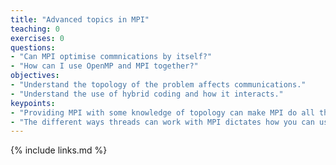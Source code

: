 ```yaml
---
title: "Advanced topics in MPI"
teaching: 0
exercises: 0
questions:
- "Can MPI optimise commnications by itself?"
- "How can I use OpenMP and MPI together?"
objectives:
- "Understand the topology of the problem affects communications."
- "Understand the use of hybrid coding and how it interacts."
keypoints:
- "Providing MPI with some knowledge of topology can make MPI do all the hard work."
- "The different ways threads can work with MPI dictates how you can use MPI and OpenMP together."
---
```


{% include links.md %}

